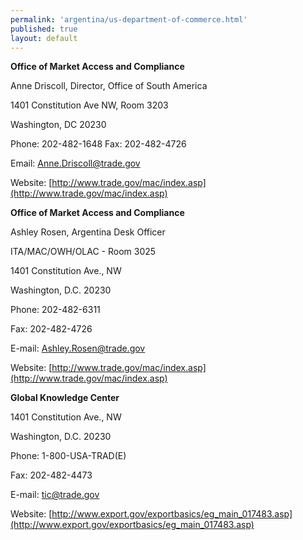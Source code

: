 ```yaml
---
permalink: 'argentina/us-department-of-commerce.html'
published: true
layout: default
---
```

**Office of Market Access and Compliance**

Anne Driscoll, Director, Office of South America 

1401 Constitution Ave NW, Room 3203 

Washington, DC 20230

Phone: 202-482-1648 Fax: 202-482-4726

Email: [Anne.Driscoll@trade.gov](Anne.Driscoll@trade.gov)

Website: [http://www.trade.gov/mac/index.asp](http://www.trade.gov/mac/index.asp)

**Office of Market Access and Compliance**

Ashley Rosen, Argentina Desk Officer

ITA/MAC/OWH/OLAC - Room 3025

1401 Constitution Ave., NW

Washington, D.C. 20230

Phone: 202-482-6311

Fax: 202-482-4726

E-mail: [Ashley.Rosen@trade.gov](Ashley.Rosen@trade.gov)

Website: [http://www.trade.gov/mac/index.asp](http://www.trade.gov/mac/index.asp)

**Global Knowledge Center**

1401 Constitution Ave., NW 

Washington, D.C. 20230 

Phone: 1-800-USA-TRAD(E) 

Fax: 202-482-4473

E-mail: [tic@trade.gov](tic@trade.gov)

Website: [http://www.export.gov/exportbasics/eg_main_017483.asp](http://www.export.gov/exportbasics/eg_main_017483.asp)
